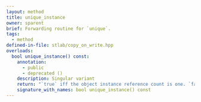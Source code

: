 ```yaml
---
layout: method
title: unique_instance
owner: sparent
brief: Forwarding routine for `unique`.
tags:
  - method
defined-in-file: stlab/copy_on_write.hpp
overloads:
  bool unique_instance() const:
    annotation:
      - public
      - deprecated ()
    description: Singular variant
    return: "`true` iff the object instance reference count is one. `false` otherwise."
    signature_with_names: bool unique_instance() const
---
```

